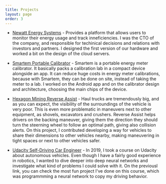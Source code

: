 ```yaml
---
title: Projects
layout: page
order: 3
---
```


+ [Newatt Energy Systems](https://www.newatt.com.br/) - Provides a platform that allows users to monitor their energy usage and track inneficiencies. I was the CTO of the company, and responsible for techinical decisions and relations with investors and partners. I designed the first version of our hardware and worked a bit on the design of the cloud servers.

+ [Smartem Portable Calibrator](http://minipaelectric.com.br/produto/m100) - Smartem is a portable energy meter calibrator. It basically packs a calibration lab in a compact device alongside an app. It can reduce huge costs in energy meter calibrations, because with Smartem, they can be done on site, instead of taking the meter to a lab. I worked on the Android app and on the calibrator design and architecture, choosing the main chips of the device.

+ [Hexagon Mining Reverse Assist](https://hexagonmining.com/solutions/operations-portfolio/operator-assist/hxgn-mineoperate-reverse-assist) - Haul trucks are tremendously big, and as you can expect, the visibility of the surroundings of the vehicle is very poor. This is even more problematic in maneuvers next to other equipment, as shovels, excavators and crushers. Reverse Assist helps drivers on the backing maneuver, giving them the direction they should turn the steerning wheel to follow an optimal path, giving also collision alerts. On this project, I contributed developing a way for vehicles to share their dimensions to other vehicles nearby, making maneuvering in tight spaces or next to other vehicles safer.

+ [Udacity Self-Driving Car Engineer](https://github.com/lucascoelhof/CarND-Behavioral-Cloning-P3) - In 2019, I took a course on Udacity about autonomous vehicles. Even though I have a fairly good experience in robotics, I wanted to dive deeper into deep neural networks and investigate what kind of problems I could solve with it. On the previousl link, you can check the most fun project I've done on this course, which was programmming a neural network to copy my driving behavior.